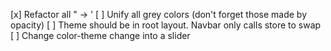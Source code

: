 [x] Refactor all " -> '
[ ] Unify all grey colors (don't forget those made by opacity)
[ ] Theme should be in root layout. Navbar only calls store to swap
[ ] Change color-theme change into a slider
